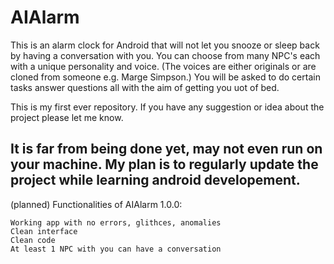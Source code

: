 # AIAlarm

This is an alarm clock for Android that will not let you snooze or sleep back by having a conversation with you. 
You can choose from many NPC's each with a unique personality and voice. (The voices are either originals or are cloned from someone e.g. Marge Simpson.) 
You will be asked to do certain tasks answer questions all with the aim of getting you uot of bed.

This is my first ever repository. If you have any suggestion or idea about the project please let me know.

## It is far from being done yet, may not even run on your machine. My plan is to regularly update the project while learning android developement.


(planned) Functionalities of AIAlarm 1.0.0:

	Working app with no errors, glithces, anomalies
	Clean interface
 	Clean code
	At least 1 NPC with you can have a conversation
